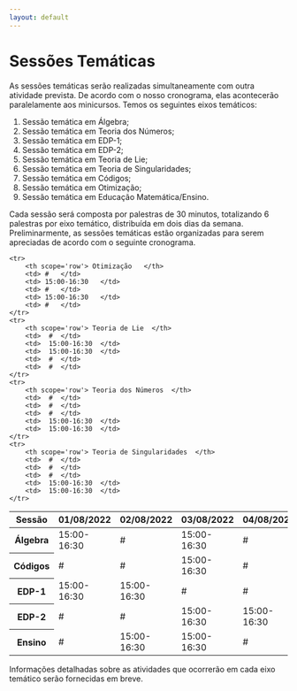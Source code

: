 ```yaml
---
layout: default
---
```


<h1 class="display-5 mb-3">
Sessões Temáticas
</h1>

As sessões temáticas serão realizadas simultaneamente com outra atividade prevista. De acordo com o nosso cronograma, elas acontecerão paralelamente aos minicursos. Temos os seguintes eixos temáticos:

1. Sessão temática em Álgebra;
1. Sessão temática em Teoria dos Números;
1. Sessão temática em EDP-1;
1. Sessão temática em EDP-2;
1. Sessão temática em Teoria de Lie;
1. Sessão temática em Teoria de Singularidades;
1. Sessão temática em Códigos;
1. Sessão temática em Otimização;
1. Sessão temática em Educação Matemática/Ensino.

Cada sessão será composta por palestras de 30 minutos, totalizando 6 palestras por eixo temático, distribuída em dois dias da semana. Preliminarmente, as sessões temáticas estão organizadas para serem apreciadas de acordo com o seguinte cronograma.

<div class="table-responsive-lg">
<table class="table table-striped">
  <thead>
    <tr>
      <th scope="col">Sessão</th>
      <th scope="col">01/08/2022</th>
      <th scope="col">02/08/2022</th>
      <th scope="col">03/08/2022</th>
      <th scope="col">04/08/2022</th>
      <th scope="col">05/08/2022</th>
    </tr>
  </thead>
  <tbody>
	<tr>
		<th scope='row'> Álgebra  </th>
		<td> 15:00-16:30</td>
		<td>  #  </td>
		<td> 15:00-16:30 </td>
		<td> #   </td>
		<td> #    </td>
	</tr>
	<tr>
		<th scope='row'> Códigos  </th>
		<td> #   </td>
		<td> #   </td>
		<td> 15:00-16:30   </td>
		<td> #   </td>
		<td> 15:00-16:30  </td>
	</tr>	
	<tr>
		<th scope='row'> EDP-1  </th>
		<td> 15:00-16:30   </td>
		<td> 15:00-16:30  </td>
		<td> #   </td>
		<td> #   </td>
		<td> #   </td>
	</tr>	
	<tr>
		<th scope='row'> EDP-2  </th>
		<td> #   </td>
		<td> #   </td>
		<td> 15:00-16:30   </td>
		<td> 15:00-16:30  </td>
		<td> #   </td>
	</tr>	
	<tr>
		<th scope='row'> Ensino  </th>
		<td> #   </td>
		<td> 15:00-16:30   </td>
		<td> 15:00-16:30  </td>
		<td> #   </td>
		<td> #   </td>
	</tr>	
	
	<tr>
		<th scope='row'> Otimização   </th>
		<td> #   </td>
		<td> 15:00-16:30   </td>
		<td> #   </td>
		<td> 15:00-16:30   </td>
		<td> #   </td>
	</tr>	
	<tr>
		<th scope='row'> Teoria de Lie  </th>
		<td>  #  </td>
		<td>  15:00-16:30  </td>
		<td>  15:00-16:30  </td>
		<td>  #  </td>
		<td>  #  </td>
	</tr>	
	<tr>
		<th scope='row'> Teoria dos Números  </th>
		<td>  #  </td>
		<td>  #  </td>
		<td>  #  </td>
		<td>  15:00-16:30  </td>
		<td>  15:00-16:30  </td>
	</tr>
	<tr>
		<th scope='row'> Teoria de Singularidades  </th>
		<td>  #  </td>
		<td>  #  </td>
		<td>  #  </td>
		<td>  15:00-16:30  </td>
		<td>  15:00-16:30  </td>
	</tr>	
  </tbody>
</table>
</div>



Informações detalhadas sobre as atividades que ocorrerão em cada eixo temático serão fornecidas em breve.

<!-- Informações detalhadas sobre as atividades que ocorrerão em cada eixo temático podem ser obtidas em [Palestras](/talks/), [Palestrantes](/speakers/) ou ainda pela [Programação Completa](/program/) do evento. -->

